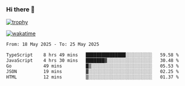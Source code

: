### Hi there 👋

[![trophy](https://github-profile-trophy.vercel.app/?username=cxnky&theme=dracula)](https://github.com/ryo-ma/github-profile-trophy)

[![wakatime](https://wakatime.com/badge/user/1c39c599-5497-41b9-a5be-2c4676e7fd23.svg)](https://wakatime.com/@1c39c599-5497-41b9-a5be-2c4676e7fd23)
<!--START_SECTION:waka-->

```txt
From: 18 May 2025 - To: 25 May 2025

TypeScript    8 hrs 49 mins   ███████████████░░░░░░░░░░   59.58 %
JavaScript    4 hrs 30 mins   ███████▓░░░░░░░░░░░░░░░░░   30.48 %
Go            49 mins         █▒░░░░░░░░░░░░░░░░░░░░░░░   05.53 %
JSON          19 mins         ▓░░░░░░░░░░░░░░░░░░░░░░░░   02.25 %
HTML          12 mins         ▒░░░░░░░░░░░░░░░░░░░░░░░░   01.37 %
```

<!--END_SECTION:waka-->
